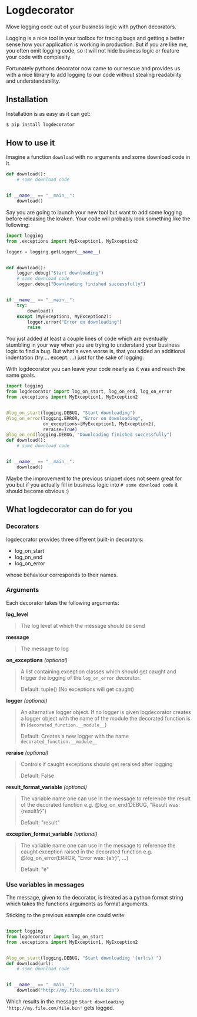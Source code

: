 # Logdecorator

Move logging code out of your business logic with python decorators.

Logging is a nice tool in your toolbox for tracing bugs and getting a better
sense how your application is working in production. But if you are like me, you
often omit logging code, so it will not hide business logic or feature your code
with complexity.

Fortunately pythons decorator now came to our rescue and provides us with a nice
library to add logging to our code without stealing readability and
understandability.

## Installation

Installation is as easy as it can get:

```bash
$ pip install logdecorator
```

## How to use it

Imagine a function `download` with no arguments and some download code in it.

```python
def download():
    # some download code


if __name__ == "__main__":
    download()
```

Say you are going to launch your new tool but want to add some logging before
releasing the kraken. Your code will probably look something like the following:

```python
import logging
from .exceptions import MyException1, MyException2

logger = logging.getLogger(__name__)


def download():
    logger.debug("Start downloading")
    # some download code
    logger.debug("Downloading finished successfully")


if __name__ == "__main__":
    try:
        download()
    except (MyException1, MyException2):
        logger.error("Error on downloading")
        raise

```

You just added at least a couple lines of code which are eventually stumbling in
your way when you are trying to understand your business logic to find a bug.
But what's even worse is, that you added an additional indentation (try:...
except: ...) just for the sake of logging.

With logdecorator you can leave your code nearly as it was and reach the same
goals.

```python
import logging
from logdecorator import log_on_start, log_on_end, log_on_error
from .exceptions import MyException1, MyException2


@log_on_start(logging.DEBUG, "Start downloading")
@log_on_error(logging.ERROR, "Error on downloading",
              on_exceptions=[MyException1, MyException2],
              reraise=True)
@log_on_end(logging.DEBUG, "Downloading finished successfully")
def download():
    # some download code


if __name__ == "__main__":
    download()

```

Maybe the improvement to the previous snippet does not seem great for you but if
you actually fill in business logic into `# some download code` it should become
obvious :)


## What logdecorator can do for you

### Decorators

logdecorator provides three different built-in decorators:

 * log_on_start
 * log_on_end
 * log_on_error

whose behaviour corresponds to their names.


### Arguments

Each decorator takes the following arguments:

**log_level**
> The log level at which the message should be send

**message**
> The message to log

**on_exceptions** *(optional)*
> A list containing exception classes which should get caught and trigger the
> logging of the `log_on_error` decorator.
>
> Default: tuple() (No exceptions will get caught)

**logger** *(optional)*
> An alternative logger object. If no logger is given logdecorator creates a
> logger object with the name of the module the decorated function is in
> (`decorated_function.__module__`)
>
> Default: Creates a new logger with the name `decorated_function.__module__`

**reraise** *(optional)*
> Controls if caught exceptions should get reraised after logging
>
> Default: False

**result_format_variable** *(optional)*
> The variable name one can use in the message to reference the result of the
> decorated function
> e.g. @log_on_end(DEBUG, "Result was: {result!r}")
>
> Default: "result"

**exception_format_variable** *(optional)*
> The variable name one can use in the message to reference the caught exception
> raised in the decorated function
> e.g. @log_on_error(ERROR, "Error was: {e!r}", ...)
>
> Default: "e"

### Use variables in messages

The message, given to the decorator, is treated as a python format string which
takes the functions arguments as format arguments.

Sticking to the previous example one could write:

```python

import logging
from logdecorator import log_on_start
from .exceptions import MyException1, MyException2


@log_on_start(logging.DEBUG, "Start downloading '{url:s}'")
def download(url):
    # some download code


if __name__ == "__main__":
    download("http://my.file.com/file.bin")

```

Which results in the message `Start downloading 'http://my.file.com/file.bin'`
gets logged.
